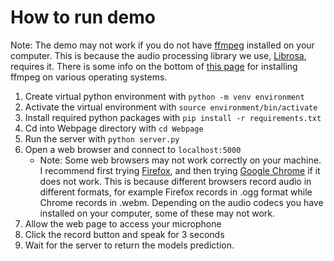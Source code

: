 # How to run demo
Note: The demo may not work if you do not have [ffmpeg](https://ffmpeg.org/) installed on your computer. This is because the audio processing library we use, [Librosa](https://librosa.org/), requires it. There is some info on the bottom of [this page](https://librosa.org/doc/0.8.1/install.html#ffmpeg) for installing ffmpeg on various operating systems.
1. Create virtual python environment with `python -m venv environment`
2. Activate the virtual environment with `source environment/bin/activate`
3. Install required python packages with `pip install -r requirements.txt`
4. Cd into Webpage directory with `cd Webpage`
5. Run the server with `python server.py`
6. Open a web browser and connect to `localhost:5000`
    - Note: Some web browsers may not work correctly on your machine. I recommend first trying [Firefox](https://www.mozilla.org/en-US/firefox/new/), and then trying [Google Chrome](https://www.google.com/chrome/) if it does not work. This is because different browsers record audio in different formats, for example Firefox records in .ogg format while Chrome records in .webm. Depending on the audio codecs you have installed on your computer, some of these may not work.
7. Allow the web page to access your microphone
8. Click the record button and speak for 3 seconds
9. Wait for the server to return the models prediction.
